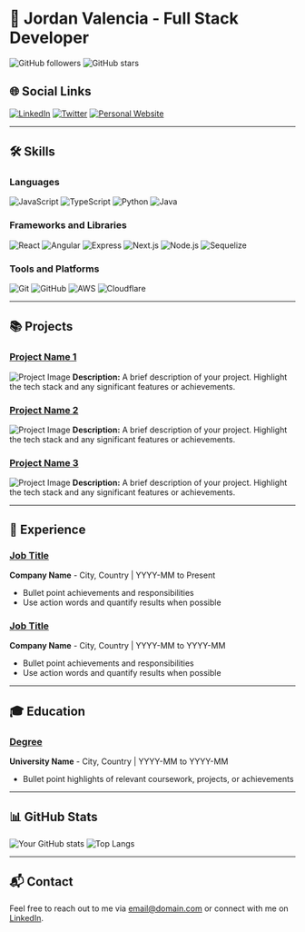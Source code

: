 # 💼 **Jordan Valencia** - Full Stack Developer

![GitHub followers](https://img.shields.io/github/followers/SMCkillua?style=social) ![GitHub stars](https://img.shields.io/github/stars/SMCkillua?style=social)

## 🌐 Social Links

[![LinkedIn](https://img.shields.io/badge/LinkedIn-0077B5?style=for-the-badge&logo=linkedin&logoColor=white)](https://www.linkedin.com/in/smc-killua-294893274) [![Twitter](https://img.shields.io/badge/Twitter-1DA1F2?style=for-the-badge&logo=twitter&logoColor=white)](https://twitter.com/yourprofile) [![Personal Website](https://img.shields.io/badge/Website-FF7139?style=for-the-badge&logo=Firefox&logoColor=white)](https://todaviano)

---

## 🛠️ **Skills**

### Languages
![JavaScript](https://img.shields.io/badge/JavaScript-F7DF1E?style=for-the-badge&logo=javascript&logoColor=black)
![TypeScript](https://img.shields.io/badge/TypeScript-007ACC?style=for-the-badge&logo=typescript&logoColor=white)
![Python](https://img.shields.io/badge/Python-3776AB?style=for-the-badge&logo=python&logoColor=white)
![Java](https://img.shields.io/badge/Java-007396?style=for-the-badge&logo=java&logoColor=white)

### Frameworks and Libraries
![React](https://img.shields.io/badge/React-61DAFB?style=for-the-badge&logo=react&logoColor=black)
![Angular](https://img.shields.io/badge/Angular-DD0031?style=for-the-badge&logo=angular&logoColor=white)
![Express](https://img.shields.io/badge/Express-000000?style=for-the-badge&logo=express&logoColor=white)
![Next.js](https://img.shields.io/badge/Next.js-000000?style=for-the-badge&logo=next.js&logoColor=white)
![Node.js](https://img.shields.io/badge/Node.js-339933?style=for-the-badge&logo=nodedotjs&logoColor=white)
![Sequelize](https://img.shields.io/badge/Sequelize-52B0E7?style=for-the-badge&logo=sequelize&logoColor=white)

### Tools and Platforms
![Git](https://img.shields.io/badge/Git-F05032?style=for-the-badge&logo=git&logoColor=white)
![GitHub](https://img.shields.io/badge/GitHub-181717?style=for-the-badge&logo=github&logoColor=white)
![AWS](https://img.shields.io/badge/AWS-232F3E?style=for-the-badge&logo=amazon-aws&logoColor=white)
![Cloudflare](https://img.shields.io/badge/Cloudflare-F38020?style=for-the-badge&logo=cloudflare&logoColor=white)

---

## 📚 **Projects**

### [Project Name 1](https://github.com/yourusername/project1)
![Project Image](https://yourimageurl.com/project1.png)
**Description:** A brief description of your project. Highlight the tech stack and any significant features or achievements.

### [Project Name 2](https://github.com/yourusername/project2)
![Project Image](https://yourimageurl.com/project2.png)
**Description:** A brief description of your project. Highlight the tech stack and any significant features or achievements.

### [Project Name 3](https://github.com/yourusername/project3)
![Project Image](https://yourimageurl.com/project3.png)
**Description:** A brief description of your project. Highlight the tech stack and any significant features or achievements.

---

## 💼 **Experience**

### [Job Title](https://companywebsite.com)
**Company Name** - City, Country | YYYY-MM to Present
- Bullet point achievements and responsibilities
- Use action words and quantify results when possible

### [Job Title](https://companywebsite.com)
**Company Name** - City, Country | YYYY-MM to YYYY-MM
- Bullet point achievements and responsibilities
- Use action words and quantify results when possible

---

## 🎓 **Education**

### [Degree](https://universitywebsite.com)
**University Name** - City, Country | YYYY-MM to YYYY-MM
- Bullet point highlights of relevant coursework, projects, or achievements

---

## 📊 **GitHub Stats**

![Your GitHub stats](https://github-readme-stats.vercel.app/api?username=yourusername&show_icons=true&theme=radical)
![Top Langs](https://github-readme-stats.vercel.app/api/top-langs/?username=yourusername&layout=compact&theme=radical)

---

## 📬 **Contact**

Feel free to reach out to me via [email@domain.com](mailto:email@domain.com) or connect with me on [LinkedIn](https://www.linkedin.com/in/yourprofile).

